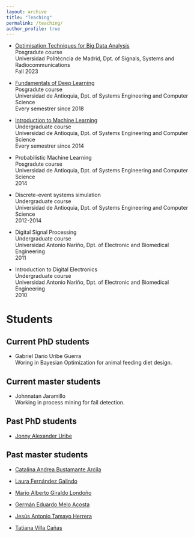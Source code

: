 ```yaml
---
layout: archive
title: "Teaching"
permalink: /teaching/
author_profile: true
---
```


- [Optimisation Techniques for Big Data Analysis](https://jdariasl.github.io/OTBD/intro.html)\
Posgradute course\
Universidad Politécncia de Madrid, Dpt. of Signals, Systems and Radiocommunications\
Fall 2023

- [Fundamentals of Deep Learning](https://rramosp.github.io/2021.deeplearning/intro.html)\
Posgradute course\
Universidad de Antioquia, Dpt. of Systems Engineering and Computer Science\
Every semestrer since 2018

- [Introduction to Machine Learning](https://jdariasl.github.io/ML_2020/intro.html)\
Undergraduate course\
Universidad de Antioquia, Dpt. of Systems Engineering and Computer Science\
Every semestrer since 2014

- Probabilistic Machine Learning\
Posgradute course\
Universidad de Antioquia, Dpt. of Systems Engineering and Computer Science\
2014

- Discrete-event systems simulation\
Undergraduate course\
Universidad de Antioquia, Dpt. of Systems Engineering and Computer Science\
2012-2014

- Digital Signal Processing\
Undergraduate course\
Universidad Antonio Nariño, Dpt. of Electronic and Biomedical Engineering\
2011

- Introduction to Digital Electronics\
Undergraduate course\
Universidad Antonio Nariño, Dpt. of Electronic and Biomedical Engineering\
2010


Students
====


Current PhD students
----

- Gabriel Darío Uribe Guerra\
Woring in Bayesian Optimization for animal feeding diet design.


Current master students
----

- Johnnatan Jaramillo\
Working in process mining for fail detection.


Past PhD students
----

- [Jonny Alexander Uribe](https://co.linkedin.com/in/jonny-alexander-uribe)


Past master students
----

- [Catalina Andrea Bustamante Arcila](https://co.linkedin.com/in/catalina-bustamantea)

- [Laura Fernández Galindo](https://es.linkedin.com/in/laura-fern%C3%A1ndez-galindo-6113bb221)

- [Mario Alberto Giraldo Londoño](https://co.linkedin.com/in/mario-giraldo-820b2b12)

- [Germán Eduardo Melo Acosta](https://co.linkedin.com/in/germanmelo01)

- [Jesús Antonio Tamayo Herrera](https://mx.linkedin.com/in/phd-antonio-tamayo)

- [Tatiana Villa Cañas](https://co.linkedin.com/in/tatiana-villa-ca%C3%B1as-b07500174)
